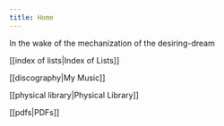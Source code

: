 ```yaml
---
title: Home
---
```

In the wake of the mechanization of the desiring-dream

[[index of lists|Index of Lists]]

[[discography|My Music]]

[[physical library|Physical Library]]

[[pdfs|PDFs]]
